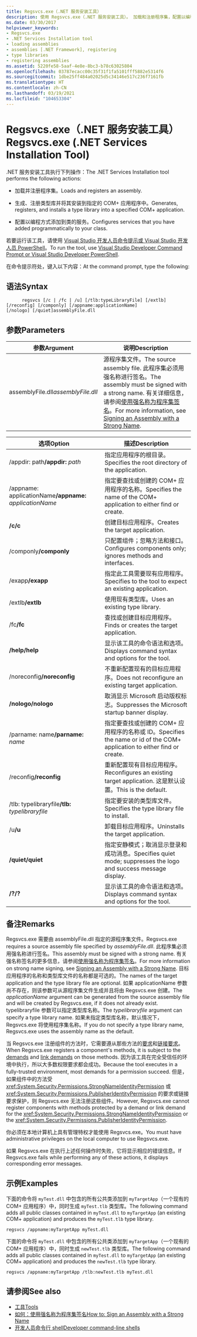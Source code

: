 ```yaml
---
title: Regsvcs.exe（.NET 服务安装工具）
description: 使用 Regsvcs.exe（.NET 服务安装工具）。 加载和注册程序集，配置以编程方式添加到类的服务等。
ms.date: 03/30/2017
helpviewer_keywords:
- Regsvcs.exe
- .NET Services Installation tool
- loading assemblies
- assemblies [.NET Framework], registering
- type libraries
- registering assemblies
ms.assetid: 5220fe58-5aaf-4e8e-8bc3-b78c63025804
ms.openlocfilehash: 03787ecacc00c35f31f1fa5101fff5882e5314f6
ms.sourcegitcommit: 1dbe25ff484a02025d5c34146e517c236f7161fb
ms.translationtype: HT
ms.contentlocale: zh-CN
ms.lasthandoff: 03/19/2021
ms.locfileid: "104653304"
---
```

# <a name="regsvcsexe-net-services-installation-tool"></a><span data-ttu-id="d24bb-104">Regsvcs.exe（.NET 服务安装工具）</span><span class="sxs-lookup"><span data-stu-id="d24bb-104">Regsvcs.exe (.NET Services Installation Tool)</span></span>

<span data-ttu-id="d24bb-105">.NET 服务安装工具执行下列操作：</span><span class="sxs-lookup"><span data-stu-id="d24bb-105">The .NET Services Installation tool performs the following actions:</span></span>  
  
- <span data-ttu-id="d24bb-106">加载并注册程序集。</span><span class="sxs-lookup"><span data-stu-id="d24bb-106">Loads and registers an assembly.</span></span>  
  
- <span data-ttu-id="d24bb-107">生成、注册类型库并将其安装到指定的 COM+ 应用程序中。</span><span class="sxs-lookup"><span data-stu-id="d24bb-107">Generates, registers, and installs a type library into a specified COM+ application.</span></span>  
  
- <span data-ttu-id="d24bb-108">配置以编程方式添加到类的服务。</span><span class="sxs-lookup"><span data-stu-id="d24bb-108">Configures services that you have added programmatically to your class.</span></span>  
  
 <span data-ttu-id="d24bb-109">若要运行该工具，请使用 [Visual Studio 开发人员命令提示或 Visual Studio 开发人员 PowerShell](/visualstudio/ide/reference/command-prompt-powershell)。</span><span class="sxs-lookup"><span data-stu-id="d24bb-109">To run the tool, use [Visual Studio Developer Command Prompt or Visual Studio Developer PowerShell](/visualstudio/ide/reference/command-prompt-powershell).</span></span>  
  
 <span data-ttu-id="d24bb-110">在命令提示符处，键入以下内容：</span><span class="sxs-lookup"><span data-stu-id="d24bb-110">At the command prompt, type the following:</span></span>  
  
## <a name="syntax"></a><span data-ttu-id="d24bb-111">语法</span><span class="sxs-lookup"><span data-stu-id="d24bb-111">Syntax</span></span>  
  
```console  
      regsvcs [/c | /fc | /u] [/tlb:typeLibraryFile] [/extlb]  
[/reconfig] [/componly] [/appname:applicationName]  
[/nologo] [/quiet]assemblyFile.dll
```  
  
## <a name="parameters"></a><span data-ttu-id="d24bb-112">参数</span><span class="sxs-lookup"><span data-stu-id="d24bb-112">Parameters</span></span>  
  
|<span data-ttu-id="d24bb-113">参数</span><span class="sxs-lookup"><span data-stu-id="d24bb-113">Argument</span></span>|<span data-ttu-id="d24bb-114">说明</span><span class="sxs-lookup"><span data-stu-id="d24bb-114">Description</span></span>|  
|--------------|-----------------|  
|<span data-ttu-id="d24bb-115">assemblyFile.dll</span><span class="sxs-lookup"><span data-stu-id="d24bb-115">*assemblyFile.dll*</span></span>|<span data-ttu-id="d24bb-116">源程序集文件。</span><span class="sxs-lookup"><span data-stu-id="d24bb-116">The source assembly file.</span></span> <span data-ttu-id="d24bb-117">此程序集必须用强名称进行签名。</span><span class="sxs-lookup"><span data-stu-id="d24bb-117">The assembly must be signed with a strong name.</span></span> <span data-ttu-id="d24bb-118">有关详细信息，请参阅[使用强名称为程序集签名](../../standard/assembly/sign-strong-name.md)。</span><span class="sxs-lookup"><span data-stu-id="d24bb-118">For more information, see [Signing an Assembly with a Strong Name](../../standard/assembly/sign-strong-name.md).</span></span>|  
  
|<span data-ttu-id="d24bb-119">选项</span><span class="sxs-lookup"><span data-stu-id="d24bb-119">Option</span></span>|<span data-ttu-id="d24bb-120">描述</span><span class="sxs-lookup"><span data-stu-id="d24bb-120">Description</span></span>|  
|------------|-----------------|  
|<span data-ttu-id="d24bb-121">/appdir: path</span><span class="sxs-lookup"><span data-stu-id="d24bb-121">**/appdir:** *path*</span></span>|<span data-ttu-id="d24bb-122">指定应用程序的根目录。</span><span class="sxs-lookup"><span data-stu-id="d24bb-122">Specifies the root directory of the application.</span></span>|  
|<span data-ttu-id="d24bb-123">/appname: applicationName</span><span class="sxs-lookup"><span data-stu-id="d24bb-123">**/appname:** *applicationName*</span></span>|<span data-ttu-id="d24bb-124">指定要查找或创建的 COM+ 应用程序的名称。</span><span class="sxs-lookup"><span data-stu-id="d24bb-124">Specifies the name of the COM+ application to either find or create.</span></span>|  
|<span data-ttu-id="d24bb-125">**/c**</span><span class="sxs-lookup"><span data-stu-id="d24bb-125">**/c**</span></span>|<span data-ttu-id="d24bb-126">创建目标应用程序。</span><span class="sxs-lookup"><span data-stu-id="d24bb-126">Creates the target application.</span></span>|  
|<span data-ttu-id="d24bb-127">/componly</span><span class="sxs-lookup"><span data-stu-id="d24bb-127">**/componly**</span></span>|<span data-ttu-id="d24bb-128">只配置组件；忽略方法和接口。</span><span class="sxs-lookup"><span data-stu-id="d24bb-128">Configures components only; ignores methods and interfaces.</span></span>|  
|<span data-ttu-id="d24bb-129">/exapp</span><span class="sxs-lookup"><span data-stu-id="d24bb-129">**/exapp**</span></span>|<span data-ttu-id="d24bb-130">指定此工具需要现有应用程序。</span><span class="sxs-lookup"><span data-stu-id="d24bb-130">Specifies to the tool to expect an existing application.</span></span>|  
|<span data-ttu-id="d24bb-131">/extlb</span><span class="sxs-lookup"><span data-stu-id="d24bb-131">**/extlb**</span></span>|<span data-ttu-id="d24bb-132">使用现有类型库。</span><span class="sxs-lookup"><span data-stu-id="d24bb-132">Uses an existing type library.</span></span>|  
|<span data-ttu-id="d24bb-133">/fc</span><span class="sxs-lookup"><span data-stu-id="d24bb-133">**/fc**</span></span>|<span data-ttu-id="d24bb-134">查找或创建目标应用程序。</span><span class="sxs-lookup"><span data-stu-id="d24bb-134">Finds or creates the target application.</span></span>|  
|<span data-ttu-id="d24bb-135">**/help**</span><span class="sxs-lookup"><span data-stu-id="d24bb-135">**/help**</span></span>|<span data-ttu-id="d24bb-136">显示该工具的命令语法和选项。</span><span class="sxs-lookup"><span data-stu-id="d24bb-136">Displays command syntax and options for the tool.</span></span>|  
|<span data-ttu-id="d24bb-137">/noreconfig</span><span class="sxs-lookup"><span data-stu-id="d24bb-137">**/noreconfig**</span></span>|<span data-ttu-id="d24bb-138">不重新配置现有的目标应用程序。</span><span class="sxs-lookup"><span data-stu-id="d24bb-138">Does not reconfigure an existing target application.</span></span>|  
|<span data-ttu-id="d24bb-139">**/nologo**</span><span class="sxs-lookup"><span data-stu-id="d24bb-139">**/nologo**</span></span>|<span data-ttu-id="d24bb-140">取消显示 Microsoft 启动版权标志。</span><span class="sxs-lookup"><span data-stu-id="d24bb-140">Suppresses the Microsoft startup banner display.</span></span>|  
|<span data-ttu-id="d24bb-141">/parname: name</span><span class="sxs-lookup"><span data-stu-id="d24bb-141">**/parname:** *name*</span></span>|<span data-ttu-id="d24bb-142">指定要查找或创建的 COM+ 应用程序的名称或 ID。</span><span class="sxs-lookup"><span data-stu-id="d24bb-142">Specifies the name or id of the COM+ application to either find or create.</span></span>|  
|<span data-ttu-id="d24bb-143">/reconfig</span><span class="sxs-lookup"><span data-stu-id="d24bb-143">**/reconfig**</span></span>|<span data-ttu-id="d24bb-144">重新配置现有目标应用程序。</span><span class="sxs-lookup"><span data-stu-id="d24bb-144">Reconfigures an existing target application.</span></span> <span data-ttu-id="d24bb-145">这是默认设置。</span><span class="sxs-lookup"><span data-stu-id="d24bb-145">This is the default.</span></span>|  
|<span data-ttu-id="d24bb-146">/tlb: typelibraryfile</span><span class="sxs-lookup"><span data-stu-id="d24bb-146">**/tlb:** *typelibraryfile*</span></span>|<span data-ttu-id="d24bb-147">指定要安装的类型库文件。</span><span class="sxs-lookup"><span data-stu-id="d24bb-147">Specifies the type library file to install.</span></span>|  
|<span data-ttu-id="d24bb-148">/u</span><span class="sxs-lookup"><span data-stu-id="d24bb-148">**/u**</span></span>|<span data-ttu-id="d24bb-149">卸载目标应用程序。</span><span class="sxs-lookup"><span data-stu-id="d24bb-149">Uninstalls the target application.</span></span>|  
|<span data-ttu-id="d24bb-150">**/quiet**</span><span class="sxs-lookup"><span data-stu-id="d24bb-150">**/quiet**</span></span>|<span data-ttu-id="d24bb-151">指定安静模式；取消显示登录和成功消息。</span><span class="sxs-lookup"><span data-stu-id="d24bb-151">Specifies quiet mode; suppresses the logo and success message display.</span></span>|  
|<span data-ttu-id="d24bb-152">**/?**</span><span class="sxs-lookup"><span data-stu-id="d24bb-152">**/?**</span></span>|<span data-ttu-id="d24bb-153">显示该工具的命令语法和选项。</span><span class="sxs-lookup"><span data-stu-id="d24bb-153">Displays command syntax and options for the tool.</span></span>|  
  
## <a name="remarks"></a><span data-ttu-id="d24bb-154">备注</span><span class="sxs-lookup"><span data-stu-id="d24bb-154">Remarks</span></span>  

 <span data-ttu-id="d24bb-155">Regsvcs.exe 需要由 assemblyFile.dll 指定的源程序集文件。</span><span class="sxs-lookup"><span data-stu-id="d24bb-155">Regsvcs.exe requires a source assembly file specified by *assemblyFile.dll*.</span></span> <span data-ttu-id="d24bb-156">此程序集必须用强名称进行签名。</span><span class="sxs-lookup"><span data-stu-id="d24bb-156">This assembly must be signed with a strong name.</span></span> <span data-ttu-id="d24bb-157">有关强名称签名的更多信息，请参阅[使用强名称为程序集签名](../../standard/assembly/sign-strong-name.md)。</span><span class="sxs-lookup"><span data-stu-id="d24bb-157">For more information on strong name signing, see [Signing an Assembly with a Strong Name](../../standard/assembly/sign-strong-name.md).</span></span> <span data-ttu-id="d24bb-158">目标应用程序的名称和类型库文件的名称都是可选的。</span><span class="sxs-lookup"><span data-stu-id="d24bb-158">The names of the target application and the type library file are optional.</span></span> <span data-ttu-id="d24bb-159">如果 applicationName 参数尚不存在，则该参数可从源程序集文件生成并且将由 Regsvcs.exe 创建。</span><span class="sxs-lookup"><span data-stu-id="d24bb-159">The *applicationName* argument can be generated from the source assembly file and will be created by Regsvcs.exe, if it does not already exist.</span></span> <span data-ttu-id="d24bb-160">typelibraryfile 参数可以指定类型库名称。</span><span class="sxs-lookup"><span data-stu-id="d24bb-160">The *typelibraryfile* argument can specify a type library name.</span></span> <span data-ttu-id="d24bb-161">如果未指定类型库名称，默认情况下，Regsvcs.exe 将使用程序集名称。</span><span class="sxs-lookup"><span data-stu-id="d24bb-161">If you do not specify a type library name, Regsvcs.exe uses the assembly name as the default.</span></span>  
  
 <span data-ttu-id="d24bb-162">当 Regsvcs.exe 注册组件的方法时，它需要遵从那些方法的[要求](/previous-versions/dotnet/netframework-4.0/9kc0c6st(v=vs.100))和[链接要求](../misc/link-demands.md)。</span><span class="sxs-lookup"><span data-stu-id="d24bb-162">When Regsvcs.exe registers a component's methods, it is subject to the [demands](/previous-versions/dotnet/netframework-4.0/9kc0c6st(v=vs.100)) and [link demands](../misc/link-demands.md) on those methods.</span></span> <span data-ttu-id="d24bb-163">因为该工具在完全受信任的环境中执行，所以大多数权限要求都会成功。</span><span class="sxs-lookup"><span data-stu-id="d24bb-163">Because the tool executes in a fully-trusted environment, most demands for a permission succeed.</span></span> <span data-ttu-id="d24bb-164">但是，如果组件中的方法受 <xref:System.Security.Permissions.StrongNameIdentityPermission> 或 <xref:System.Security.Permissions.PublisherIdentityPermission> 的要求或链接要求保护，则 Regsvcs.exe 无法注册这些组件。</span><span class="sxs-lookup"><span data-stu-id="d24bb-164">However, Regsvcs.exe cannot register components with methods protected by a demand or link demand for the <xref:System.Security.Permissions.StrongNameIdentityPermission> or the <xref:System.Security.Permissions.PublisherIdentityPermission>.</span></span>  
  
 <span data-ttu-id="d24bb-165">你必须在本地计算机上具有管理特权才能使用 Regsvcs.exe。</span><span class="sxs-lookup"><span data-stu-id="d24bb-165">You must have administrative privileges on the local computer to use Regsvcs.exe.</span></span>  
  
 <span data-ttu-id="d24bb-166">如果 Regsvcs.exe 在执行上述任何操作时失败，它将显示相应的错误信息。</span><span class="sxs-lookup"><span data-stu-id="d24bb-166">If Regsvcs.exe fails while performing any of these actions, it displays corresponding error messages.</span></span>  
  
## <a name="examples"></a><span data-ttu-id="d24bb-167">示例</span><span class="sxs-lookup"><span data-stu-id="d24bb-167">Examples</span></span>  

 <span data-ttu-id="d24bb-168">下面的命令将 `myTest.dll` 中包含的所有公共类添加到 `myTargetApp`（一个现有的 COM+ 应用程序）中，同时生成 `myTest.tlb` 类型库。</span><span class="sxs-lookup"><span data-stu-id="d24bb-168">The following command adds all public classes contained in `myTest.dll` to `myTargetApp` (an existing COM+ application) and produces the `myTest.tlb` type library.</span></span>  
  
```console  
regsvcs /appname:myTargetApp myTest.dll  
```  
  
 <span data-ttu-id="d24bb-169">下面的命令将 `myTest.dll` 中包含的所有公共类添加到 `myTargetApp`（一个现有的 COM+ 应用程序）中，同时生成 `newTest.tlb` 类型库。</span><span class="sxs-lookup"><span data-stu-id="d24bb-169">The following command adds all public classes contained in `myTest.dll` to `myTargetApp` (an existing COM+ application) and produces the `newTest.tlb` type library.</span></span>  
  
```console  
regsvcs /appname:myTargetApp /tlb:newTest.tlb myTest.dll  
```  
  
## <a name="see-also"></a><span data-ttu-id="d24bb-170">请参阅</span><span class="sxs-lookup"><span data-stu-id="d24bb-170">See also</span></span>

- [<span data-ttu-id="d24bb-171">工具</span><span class="sxs-lookup"><span data-stu-id="d24bb-171">Tools</span></span>](index.md)
- [<span data-ttu-id="d24bb-172">如何：使用强名称为程序集签名</span><span class="sxs-lookup"><span data-stu-id="d24bb-172">How to: Sign an Assembly with a Strong Name</span></span>](../../standard/assembly/sign-strong-name.md)
- [<span data-ttu-id="d24bb-173">开发人员命令行 shell</span><span class="sxs-lookup"><span data-stu-id="d24bb-173">Developer command-line shells</span></span>](/visualstudio/ide/reference/command-prompt-powershell)
